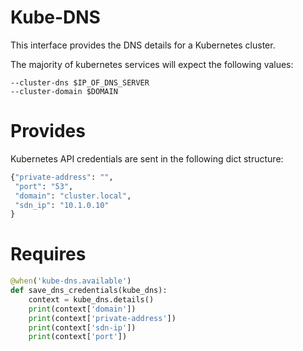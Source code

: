# Kube-DNS

This interface provides the DNS details for a Kubernetes cluster.

The majority of kubernetes services will expect the following values:

```
--cluster-dns $IP_OF_DNS_SERVER
--cluster-domain $DOMAIN
```


# Provides

Kubernetes API credentials are sent in the following dict structure:

```python
{"private-address": "",
 "port": "53",
 "domain": "cluster.local",
 "sdn_ip": "10.1.0.10"
}

```

# Requires

```python
@when('kube-dns.available')
def save_dns_credentials(kube_dns):
    context = kube_dns.details()
    print(context['domain'])
    print(context['private-address'])
    print(context['sdn-ip'])
    print(context['port'])
```



